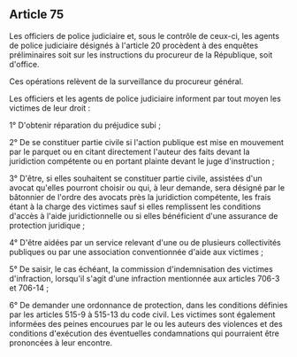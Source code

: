 Article 75
----
Les officiers de police judiciaire et, sous le contrôle de ceux-ci, les agents
de police judiciaire désignés à l'article 20 procèdent à des enquêtes
préliminaires soit sur les instructions du procureur de la République, soit
d'office.

Ces opérations relèvent de la surveillance du procureur général.

Les officiers et les agents de police judiciaire informent par tout moyen les
victimes de leur droit :

1° D'obtenir réparation du préjudice subi ;

2° De se constituer partie civile si l'action publique est mise en mouvement par
le parquet ou en citant directement l'auteur des faits devant la juridiction
compétente ou en portant plainte devant le juge d'instruction ;

3° D'être, si elles souhaitent se constituer partie civile, assistées d'un
avocat qu'elles pourront choisir ou qui, à leur demande, sera désigné par le
bâtonnier de l'ordre des avocats près la juridiction compétente, les frais étant
à la charge des victimes sauf si elles remplissent les conditions d'accès à
l'aide juridictionnelle ou si elles bénéficient d'une assurance de protection
juridique ;

4° D'être aidées par un service relevant d'une ou de plusieurs collectivités
publiques ou par une association conventionnée d'aide aux victimes ;

5° De saisir, le cas échéant, la commission d'indemnisation des victimes
d'infraction, lorsqu'il s'agit d'une infraction mentionnée aux articles 706-3 et
706-14 ;

6° De demander une ordonnance de protection, dans les conditions définies par
les articles 515-9 à 515-13 du code civil. Les victimes sont également informées
des peines encourues par le ou les auteurs des violences et des conditions
d'exécution des éventuelles condamnations qui pourraient être prononcées à leur
encontre.
